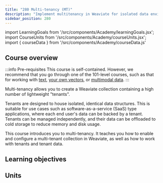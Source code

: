 ```yaml
---
title: "280 Multi-tenancy (MT)"
description: "Implement multitenancy in Weaviate for isolated data environments in Python applications."
sidebar_position: 280
---
```


import LearningGoals from '/src/components/Academy/learningGoals.jsx';
import CourseUnits from '/src/components/Academy/courseUnits.jsx';
import { courseData } from '/src/components/Academy/courseData.js'

## <i class="fa-solid fa-chalkboard-user"></i> Course overview

:::info Pre-requisites
This course is self-contained. However, we recommend that you go through one of the 101-level courses, such as that for working with [text](../starter_text_data/index.md), [your own vectors](../starter_custom_vectors/index.md), or [multimodal data](../starter_multimodal_data/index.md).
:::

Multi-tenancy allows you to create a Weaviate collection containing a high number of lightweight "tenants".

Tenants are designed to house isolated, identical data structures. This is suitable for use cases such as software-as-a-service (SaaS) type applications, where each end user's data can be backed by a tenant. Tenants can be managed independently, and their data can be offloaded to cold storage to reduce memory and disk usage.

This course introduces you to multi-tenancy. It teaches you how to enable and configure a multi-tenant collection in Weaviate, as well as how to work with tenants and tenant data.

## <i class="fa-solid fa-chalkboard-user"></i> Learning objectives

<LearningGoals courseName="multi-tenancy"/>

## <i class="fa-solid fa-book-open-reader"></i> Units

<CourseUnits courseData={courseData} courseName="multi-tenancy" />
